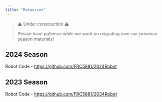 ```yaml
---
title: "Resources"
---
```


> ⚠️ Under construction ⚠️
>
> Please have patience while we work on migrating over our previous season materials!

## 2024 Season

Robot Code - <https://github.com/FRC5881/2024Robot>

## 2023 Season

Robot Code - <https://github.com/FRC5881/2034Robot>
